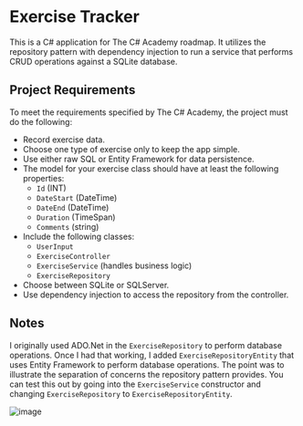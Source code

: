 # Exercise Tracker

This is a C# application for The C# Academy roadmap. It utilizes the repository
pattern with dependency injection to run a service that performs CRUD
operations against a SQLite database.

## Project Requirements

To meet the requirements specified by The C# Academy, the project must do the following:

- Record exercise data.
- Choose one type of exercise only to keep the app simple.
- Use either raw SQL or Entity Framework for data persistence.
- The model for your exercise class should have at least the following properties:
  - `Id` (INT)
  - `DateStart` (DateTime)
  - `DateEnd` (DateTime)
  - `Duration` (TimeSpan)
  - `Comments` (string)
- Include the following classes:
  - `UserInput`
  - `ExerciseController`
  - `ExerciseService` (handles business logic)
  - `ExerciseRepository`
- Choose between SQLite or SQLServer.
- Use dependency injection to access the repository from the controller.

## Notes

I originally used ADO.Net in the `ExerciseRepository` to perform database operations.
Once I had that working, I added `ExerciseRepositoryEntity` that uses Entity Framework
to perform database operations. The point was to illustrate the separation of concerns
the repository pattern provides. You can test this out by going into the `ExerciseService`
constructor and changing `ExerciseRepository` to `ExerciseRepositoryEntity`.

![image](https://github.com/user-attachments/assets/fb153440-f1ba-45c6-ba34-5d6a248357f2)
